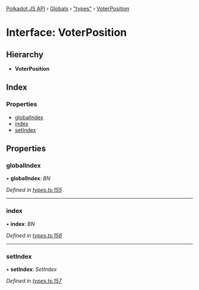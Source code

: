 [Polkadot JS API](../README.md) › [Globals](../globals.md) › ["types"](../modules/_types_.md) › [VoterPosition](_types_.voterposition.md)

# Interface: VoterPosition

## Hierarchy

* **VoterPosition**

## Index

### Properties

* [globalIndex](_types_.voterposition.md#globalindex)
* [index](_types_.voterposition.md#index)
* [setIndex](_types_.voterposition.md#setindex)

## Properties

###  globalIndex

• **globalIndex**: *BN*

*Defined in [types.ts:155](https://github.com/polkadot-js/api/blob/d6239cbe56/packages/api-derive/src/types.ts#L155)*

___

###  index

• **index**: *BN*

*Defined in [types.ts:156](https://github.com/polkadot-js/api/blob/d6239cbe56/packages/api-derive/src/types.ts#L156)*

___

###  setIndex

• **setIndex**: *SetIndex*

*Defined in [types.ts:157](https://github.com/polkadot-js/api/blob/d6239cbe56/packages/api-derive/src/types.ts#L157)*
